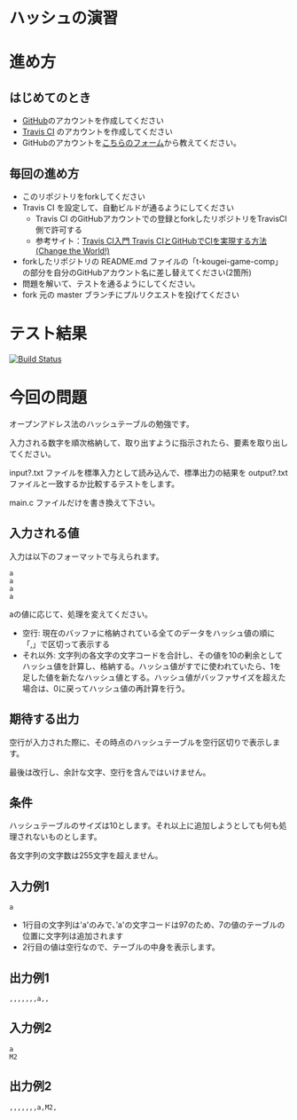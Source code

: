 # ハッシュの演習

# 進め方
## はじめてのとき
* [GitHub](https://github.com/)のアカウントを作成してください
* [Travis CI](https://travis-ci.org/) のアカウントを作成してください
* GitHubのアカウントを[こちらのフォーム](https://goo.gl/forms/anAdoxqPKVt8sJGZ2)から教えてください。
## 毎回の進め方
* このリポジトリをforkしてください
* Travis CI を設定して、自動ビルドが通るようにしてください
   * Travis CI のGitHubアカウントでの登録とforkしたリポジトリをTravisCI側で許可する
   * 参考サイト：[Travis CI入門 Travis CIとGitHubでCIを実現する方法(Change the World!)](http://changesworlds.com/2014/09/introduction-to-travis-ci-and-github-001/)
* forkしたリポジトリの README.md ファイルの「t-kougei-game-comp」の部分を自分のGitHubアカウント名に差し替えてください(2箇所)
* 問題を解いて、テストを通るようにしてください。
* fork 元の master ブランチにプルリクエストを投げてください

# テスト結果

[![Build Status](https://travis-ci.org/t-kougei-game-comp/hash.svg?branch=master)](https://travis-ci.org/t-kougei-game-comp/hash)

# 今回の問題

オープンアドレス法のハッシュテーブルの勉強です。

入力される数字を順次格納して、取り出すように指示されたら、要素を取り出してください。

input?.txt ファイルを標準入力として読み込んで、標準出力の結果を output?.txt ファイルと一致するか比較するテストをします。

main.c ファイルだけを書き換えて下さい。

## 入力される値
入力は以下のフォーマットで与えられます。
~~~
a
a
a
a
~~~

aの値に応じて、処理を変えてください。
* 空行: 現在のバッファに格納されている全てのデータをハッシュ値の順に「,」で区切って表示する
* それ以外: 文字列の各文字の文字コードを合計し、その値を10の剰余としてハッシュ値を計算し、格納する。ハッシュ値がすでに使われていたら、1を足した値を新たなハッシュ値とする。ハッシュ値がバッファサイズを超えた場合は、0に戻ってハッシュ値の再計算を行う。

## 期待する出力

空行が入力された際に、その時点のハッシュテーブルを空行区切りで表示します。

最後は改行し、余計な文字、空行を含んではいけません。

## 条件
ハッシュテーブルのサイズは10とします。それ以上に追加しようとしても何も処理されないものとします。

各文字列の文字数は255文字を超えません。

## 入力例1
~~~
a

~~~
* 1行目の文字列は'a'のみで、’a'の文字コードは97のため、7の値のテーブルの位置に文字列は追加されます
* 2行目の値は空行なので、テーブルの中身を表示します。

## 出力例1
~~~
,,,,,,,a,,
~~~

## 入力例2
~~~
a
M2

~~~

## 出力例2
~~~
,,,,,,,a,M2,
~~~

